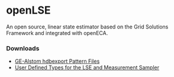 # openLSE
An open source, linear state estimator based on the Grid Solutions Framework and integrated with openECA.

### Downloads
* [GE-Alstom hdbexport Pattern Files](https://github.com/kdjones/openLSE/wiki/downloads/pattern-files.zip)
* [User Defined Types for the LSE and Measurement Sampler](https://github.com/kdjones/openLSE/wiki/downloads/LseUserDefinedTypes.ecamap)
